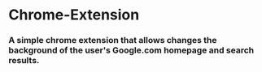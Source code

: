 # Chrome-Extension

### A simple chrome extension that allows changes the background of the user's Google.com homepage and search results. 